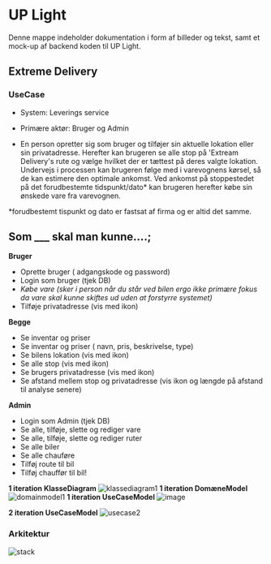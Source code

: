 # UP Light

Denne mappe indeholder dokumentation i form af billeder og tekst, samt et mock-up af backend koden til UP Light.

## Extreme Delivery

### UseCase
- System: Leverings service 
- Primære aktør: Bruger og Admin 

- En person opretter sig som bruger og tilføjer sin aktuelle lokation eller sin privatadresse. Herefter kan brugeren se alle stop på 'Extream Delivery's rute og vælge hvilket der er tættest på deres valgte lokation. Undervejs i processen kan brugeren følge med i varevognens kørsel, så de kan estimere den optimale ankomst. Ved ankomst på stoppestedet på det forudbestemte tidspunkt/dato* kan brugeren herefter købe sin ønskede vare fra varevognen. 

*forudbestemt tispunkt og dato er fastsat af firma og er altid det samme.

## Som ___ skal man kunne….; 

**Bruger**
- Oprette bruger ( adgangskode og password)
- Login som bruger (tjek DB) 
- _Købe vare (sker i person når du står ved bilen ergo ikke primære fokus da vare skal kunne skiftes ud uden at forstyrre systemet)_ 
- Tilføje privatadresse (vis med ikon)  

**Begge**
- Se inventar og priser 
- Se inventar og priser ( navn, pris, beskrivelse, type) 
- Se bilens lokation (vis med ikon) 
- Se alle stop (vis med ikon) 
- Se brugers privatadresse (vis med ikon) 
- Se afstand mellem stop og privatadresse (vis ikon og længde på afstand til analyse senere) 

**Admin** 
- Login som Admin (tjek DB) 
- Se alle, tilføje, slette og rediger vare 
- Se alle, tilføje, slette og rediger ruter
- Se alle biler 
- Se alle chauføre 
- Tilføj route til bil 
- Tilføj chauffør til bil!
  
**1 iteration KlasseDiagram**
![klassediagram1](https://github.com/FrederikGJ/ideer_projekt_sys/assets/113087480/e4bbdc9f-dfc9-4e88-819b-201464047878)
**1 iteration DomæneModel** 
![domainmodel1](https://github.com/FrederikGJ/ideer_projekt_sys/assets/113087480/f33b0766-4290-4a0e-a333-3c3b0e8b5e72)
**1 iteration UseCaseModel** 
![image](https://github.com/FrederikGJ/ideer_projekt_sys/assets/113087480/0ae8d3f8-fc97-4a73-ad38-b31051ca9984)

**2 iteration UseCaseModel**
![usecase2](https://github.com/FrederikGJ/ideer_projekt_sys/assets/113087480/377037b0-a63a-4cf2-ad60-cb01771e1b96)

### Arkitektur 

![stack ](https://github.com/FrederikGJ/ideer_projekt_sys/assets/113090989/7249d888-4df6-497c-941f-c10ed733e68e)
